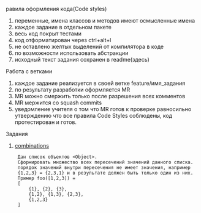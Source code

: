 равила оформления кода(Code styles)

1) переменные, имена классов и методов имеют осмысленные имена
2) каждое задание в отдельном пакете
3) весь код покрыт тестами
4) код отформатирован через ctrl+alt+l
5) не оставлено желтых выделений от компилятора в коде
6) по возможности использовать абстракции
7) исходный текст задания сохранен в readme(здесь)

Работа с ветками

1) каждое задание реализуется в своей ветке feature/имя_задания
2) по результату разработки оформляется MR
3) MR можно смержить только после разрешения всех комментов
4) MR мержится со squash commits
5) уведомление учителя о том что MR готов к проверке равносильно утверждению что все правила Code Styles соблюдены, код
   протестирован и готов.

Задания

1. [combinations](./src/main/ru/nalemian/lessons/collections/combinations)

        Дан список объектов <Object>.
        Сформировать множество всех пересечений значений данного списка.
        порядок значений внутри пересечения не имеет значения, например
        {1,2,3} = {2,3,1} и в результате должен быть только один из них.
        Пример foo([1,2,3]) = 
        [
            {1}, {2}, {3},
            {1,2}, {1,3}, {2,3},
            {1,2,3}
        ]